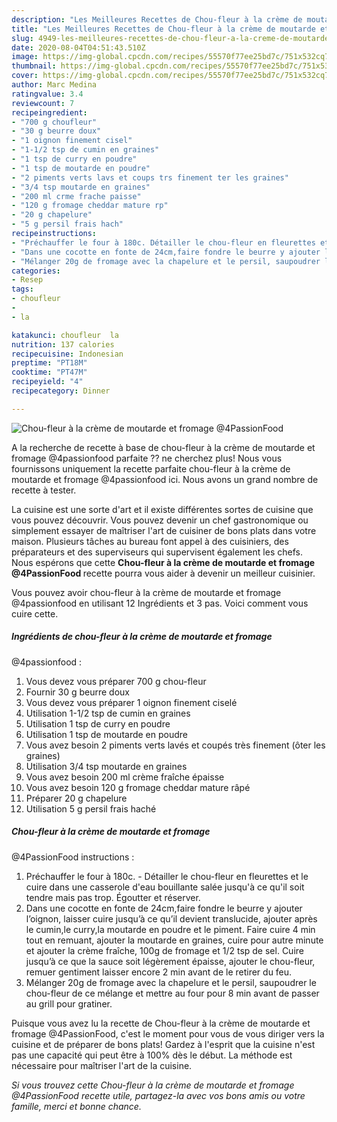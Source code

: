 ```yaml
---
description: "Les Meilleures Recettes de Chou-fleur à la crème de moutarde et fromage  @4PassionFood"
title: "Les Meilleures Recettes de Chou-fleur à la crème de moutarde et fromage  @4PassionFood"
slug: 4949-les-meilleures-recettes-de-chou-fleur-a-la-creme-de-moutarde-et-fromage-4passionfood
date: 2020-08-04T04:51:43.510Z
image: https://img-global.cpcdn.com/recipes/55570f77ee25bd7c/751x532cq70/chou-fleur-a-la-creme-de-moutarde-et-fromage-4passionfood-photo-principale-de-la-recette.jpg
thumbnail: https://img-global.cpcdn.com/recipes/55570f77ee25bd7c/751x532cq70/chou-fleur-a-la-creme-de-moutarde-et-fromage-4passionfood-photo-principale-de-la-recette.jpg
cover: https://img-global.cpcdn.com/recipes/55570f77ee25bd7c/751x532cq70/chou-fleur-a-la-creme-de-moutarde-et-fromage-4passionfood-photo-principale-de-la-recette.jpg
author: Marc Medina
ratingvalue: 3.4
reviewcount: 7
recipeingredient:
- "700 g choufleur"
- "30 g beurre doux"
- "1 oignon finement cisel"
- "1-1/2 tsp de cumin en graines"
- "1 tsp de curry en poudre"
- "1 tsp de moutarde en poudre"
- "2 piments verts lavs et coups trs finement ter les graines"
- "3/4 tsp moutarde en graines"
- "200 ml crme frache paisse"
- "120 g fromage cheddar mature rp"
- "20 g chapelure"
- "5 g persil frais hach"
recipeinstructions:
- "Préchauffer le four à 180c. Détailler le chou-fleur en fleurettes et le cuire dans une casserole d&#39;eau bouillante salée jusqu&#39;à ce qu&#39;il soit tendre mais pas trop. Égoutter et réserver."
- "Dans une cocotte en fonte de 24cm,faire fondre le beurre y ajouter l’oignon, laisser cuire jusqu’à ce qu’il devient translucide, ajouter après le cumin,le curry,la moutarde en poudre et le piment. Faire cuire 4 min tout en remuant, ajouter la moutarde en graines, cuire pour autre minute et ajouter la crème fraîche, 100g de fromage et 1/2 tsp de sel. Cuire jusqu’à ce que la sauce soit légèrement épaisse, ajouter le chou-fleur, remuer gentiment laisser encore 2 min avant de le retirer du feu."
- "Mélanger 20g de fromage avec la chapelure et le persil, saupoudrer le chou-fleur de ce mélange et mettre au four pour 8 min avant de passer au grill pour gratiner."
categories:
- Resep
tags:
- choufleur
- 
- la

katakunci: choufleur  la 
nutrition: 137 calories
recipecuisine: Indonesian
preptime: "PT18M"
cooktime: "PT47M"
recipeyield: "4"
recipecategory: Dinner

---
```



![Chou-fleur à la crème de moutarde et fromage 
@4PassionFood](https://img-global.cpcdn.com/recipes/55570f77ee25bd7c/751x532cq70/chou-fleur-a-la-creme-de-moutarde-et-fromage-4passionfood-photo-principale-de-la-recette.jpg)

A la recherche de recette à base de chou-fleur à la crème de moutarde et fromage 
@4passionfood parfaite ?? ne cherchez plus! Nous vous fournissons uniquement la recette parfaite chou-fleur à la crème de moutarde et fromage 
@4passionfood ici. Nous avons un grand nombre de recette à tester.

La cuisine est une sorte d'art et il existe différentes sortes de cuisine que vous pouvez découvrir. Vous pouvez devenir un chef gastronomique ou simplement essayer de maîtriser l'art de cuisiner de bons plats dans votre maison. Plusieurs tâches au bureau font appel à des cuisiniers, des préparateurs et des superviseurs qui supervisent également les chefs. Nous espérons que cette <strong> Chou-fleur à la crème de moutarde et fromage 
@4PassionFood </strong> recette pourra vous aider à devenir un meilleur cuisinier.

<!--inarticleads1-->

Vous pouvez avoir chou-fleur à la crème de moutarde et fromage 
@4passionfood en utilisant 12 Ingrédients et 3 pas. Voici comment vous cuire cette.

##### Ingrédients de chou-fleur à la crème de moutarde et fromage 
@4passionfood :

1. Vous devez vous préparer 700 g chou-fleur
1. Fournir 30 g beurre doux
1. Vous devez vous préparer 1 oignon finement ciselé
1. Utilisation 1-1/2 tsp de cumin en graines
1. Utilisation 1 tsp de curry en poudre
1. Utilisation 1 tsp de moutarde en poudre
1. Vous avez besoin 2 piments verts lavés et coupés très finement (ôter les graines)
1. Utilisation 3/4 tsp moutarde en graines
1. Vous avez besoin 200 ml crème fraîche épaisse
1. Vous avez besoin 120 g fromage cheddar mature râpé
1. Préparer 20 g chapelure
1. Utilisation 5 g persil frais haché




<!--inarticleads2-->

##### Chou-fleur à la crème de moutarde et fromage 
@4PassionFood instructions :

1. Préchauffer le four à 180c. - Détailler le chou-fleur en fleurettes et le cuire dans une casserole d&#39;eau bouillante salée jusqu&#39;à ce qu&#39;il soit tendre mais pas trop. Égoutter et réserver.
1. Dans une cocotte en fonte de 24cm,faire fondre le beurre y ajouter l’oignon, laisser cuire jusqu’à ce qu’il devient translucide, ajouter après le cumin,le curry,la moutarde en poudre et le piment. Faire cuire 4 min tout en remuant, ajouter la moutarde en graines, cuire pour autre minute et ajouter la crème fraîche, 100g de fromage et 1/2 tsp de sel. Cuire jusqu’à ce que la sauce soit légèrement épaisse, ajouter le chou-fleur, remuer gentiment laisser encore 2 min avant de le retirer du feu.
1. Mélanger 20g de fromage avec la chapelure et le persil, saupoudrer le chou-fleur de ce mélange et mettre au four pour 8 min avant de passer au grill pour gratiner.




<!--inarticleads1-->

<p>
Puisque vous avez lu la recette de Chou-fleur à la crème de moutarde et fromage 
@4PassionFood, c'est le moment pour vous de vous diriger vers la cuisine et de préparer de bons plats! Gardez à l'esprit que la cuisine n'est pas une capacité qui peut être à 100% dès le début. La méthode est nécessaire pour maîtriser l'art de la cuisine.
</p>

<p>
<i>Si vous trouvez cette Chou-fleur à la crème de moutarde et fromage 
@4PassionFood recette utile, partagez-la avec vos bons amis ou votre famille, merci et bonne chance.</i>
</p>
